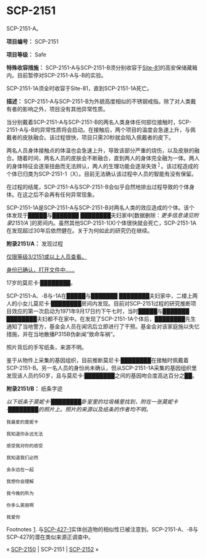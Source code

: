 # SCP-2151
                        




SCP-2151-A。



**项目编号：** SCP-2151

**项目等级：** Safe

**特殊收容措施：** SCP-2151-A与SCP-2151-B须分别收容于[Site-81](/secure-facility-dossier-site-81)的高安保储藏箱内。目前暂停对SCP-2151-A与-B的实验。

SCP-2151-1A须全时收容于Site-81，直到SCP-2151-1A死亡。

**描述：** SCP-2151-A与SCP-2151-B为外貌高度相似的不锈钢戒指。除了对人类戴有者的影响之外，项目没有其他异常性质。

当分别戴着SCP-2151-A与SCP-2151-B的两名人类身体任何部位接触时，SCP-2151-A与-B的异常性质将会启动。在接触后，两个项目的温度会急速上升，与佩戴者的皮肤融合。该过程很快，项目只需20秒就会陷入佩戴者的皮下。

两名人员身体接触点的体温也会急速上升，导致该部分严重的烧伤，以及皮肤的融合。随着时间，两名人员的皮肤会不断融合，直到两人的身体完全融为一体。两人的身体特征会逐渐扭曲而无法辨认，两人的生理功能会逐渐失效<sup class='footnoteref'>
 <a shape='rect' class='footnoteref' id='footnoteref-1' href='javascript:;' onclick='WIKIDOT.page.utils.scrollToReference(&apos;footnote-1&apos;)'>1</a>
</sup>。该过程造成的个体已归类为SCP-2151-1（X）。目前无法确认该过程中人员的智能有没有保留。

在过程的结尾，SCP-2151-A与SCP-2151-B会似乎自然地排出过程导致的个体身体。在这之后不会再有任何异常现象。

SCP-2151-1A是SCP-2151-A与SCP-2151-B对两名人类的效应造成的个体。该个体发现于█████与███████ ████████夫妇家中[数据删除：*更多信息请见附录2151/A* ]的房间内。虽然其他SCP-2151-1(X)个体很快就会死亡，SCP-2151-1A在发现超过30年后依然健在。关于为何如此的研究仍在继续。

**附录2151/A：** 发现过程


<a shape='rect' class='collapsible-block-link' href='javascript:;'>&#20165;&#38480;&#31561;&#32423;3/2151&#25110;&#20197;&#19978;&#20154;&#21592;&#26597;&#30475;&#12290;</a>

<a shape='rect' class='collapsible-block-link' href='javascript:;'>&#36523;&#20221;&#24050;&#30830;&#35748;&#65292;&#25171;&#24320;&#25991;&#20214;&#20013;&#8230;&#8230;</a>



17岁的莫尼卡·████████。



SCP-2151-A、-B与-1A在█████与███████ ████████夫妇家中，二楼上两人的小女儿莫尼卡·████████房间内发现。目前对SCP-2151过程的研究推断项目效应的第一次启动为1971年9月17日约下午七时，当时█████与███████ ████████夫妇都不在家中。在发现了SCP-2151-1A个体后，████████先生通知了当地警方，基金会人员在闻讯后立即进行了干预。基金会对该家庭施以失忆措施，并在当地散播P315B伪新闻“致命车祸”。



照片背后的手写纸条，来源不明。



鉴于从物件上采集的基因组织，目前推断莫尼卡·████████在接触时佩戴着SCP-2151-B。另一名人员的身份尚未确认，但从SCP-2151-1A采集的基因组织里发现该人员约50岁，且与莫尼卡·████████之间的基因吻合度高达百分之██。

**附录2151/B：** 纸条字迹

*以下纸条于莫妮卡·████████卧室里的垃圾桶里找到，附在一张莫妮卡·████████的照片上。照片的来源以及纸条的作者均不明。* 


<pre>
<code>&#25105;&#26368;&#29233;&#30340;&#33707;&#22958;&#21345;

&#25105;&#30693;&#36947;&#20320;&#27704;&#36828;&#26080;&#27861;

&#24863;&#21463;&#25105;&#23545;&#20320;&#30340;&#24863;&#21463;

&#25105;&#30693;&#36947;&#25105;&#20204;&#24517;&#28982;

&#20250;&#27704;&#36828;&#22312;&#19968;&#36215;

&#25105;&#24819;&#20320;&#20250;&#29702;&#35299;

&#25105;&#20170;&#26202;&#30340;&#25152;&#20026;

&#20320;&#22810;&#20040;&#32654;&#20029;&#21834;

&#25105;&#29233;&#20320;</code>
</pre>




Footnotes
<a shape='rect' href='javascript:;' onclick='WIKIDOT.page.utils.scrollToReference(&apos;footnoteref-1&apos;)'>1</a>. 与[SCP-427-1](/scp-427)实体创造物的相似性已被注意到。SCP-2151-A、-B与SCP-427的潜在类似来源正调查中。



« <a shape='rect' class='newpage' href='/scp-2150'>SCP-2150</a> | SCP-2151 | [SCP-2152](/scp-2152) »





                    